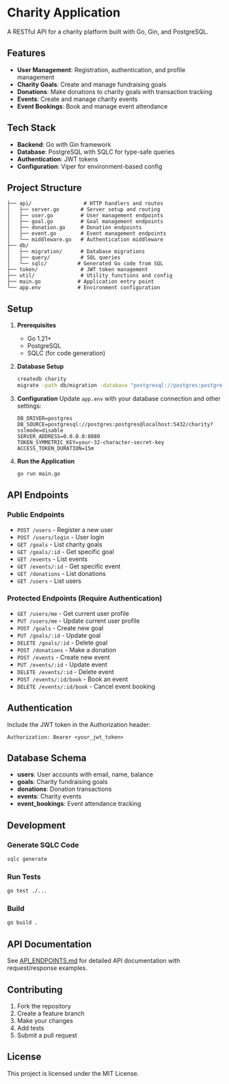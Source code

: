 # Charity Application

A RESTful API for a charity platform built with Go, Gin, and PostgreSQL.

## Features

- **User Management**: Registration, authentication, and profile management
- **Charity Goals**: Create and manage fundraising goals
- **Donations**: Make donations to charity goals with transaction tracking
- **Events**: Create and manage charity events
- **Event Bookings**: Book and manage event attendance

## Tech Stack

- **Backend**: Go with Gin framework
- **Database**: PostgreSQL with SQLC for type-safe queries
- **Authentication**: JWT tokens
- **Configuration**: Viper for environment-based config

## Project Structure

```
├── api/                 # HTTP handlers and routes
│   ├── server.go       # Server setup and routing
│   ├── user.go         # User management endpoints
│   ├── goal.go         # Goal management endpoints
│   ├── donation.go     # Donation endpoints
│   ├── event.go        # Event management endpoints
│   └── middleware.go   # Authentication middleware
├── db/
│   ├── migration/      # Database migrations
│   ├── query/          # SQL queries
│   └── sqlc/          # Generated Go code from SQL
├── token/              # JWT token management
├── util/               # Utility functions and config
├── main.go            # Application entry point
└── app.env            # Environment configuration
```

## Setup

1. **Prerequisites**
   - Go 1.21+
   - PostgreSQL
   - SQLC (for code generation)

2. **Database Setup**
   ```bash
   createdb charity
   migrate -path db/migration -database "postgresql://postgres:postgres@localhost:5432/charity?sslmode=disable" -verbose up
   ```

3. **Configuration**
   Update `app.env` with your database connection and other settings:
   ```env
   DB_DRIVER=postgres
   DB_SOURCE=postgresql://postgres:postgres@localhost:5432/charity?sslmode=disable
   SERVER_ADDRESS=0.0.0.0:8080
   TOKEN_SYMMETRIC_KEY=your-32-character-secret-key
   ACCESS_TOKEN_DURATION=15m
   ```

4. **Run the Application**
   ```bash
   go run main.go
   ```

## API Endpoints

### Public Endpoints
- `POST /users` - Register a new user
- `POST /users/login` - User login
- `GET /goals` - List charity goals
- `GET /goals/:id` - Get specific goal
- `GET /events` - List events
- `GET /events/:id` - Get specific event
- `GET /donations` - List donations
- `GET /users` - List users

### Protected Endpoints (Require Authentication)
- `GET /users/me` - Get current user profile
- `PUT /users/me` - Update current user profile
- `POST /goals` - Create new goal
- `PUT /goals/:id` - Update goal
- `DELETE /goals/:id` - Delete goal
- `POST /donations` - Make a donation
- `POST /events` - Create new event
- `PUT /events/:id` - Update event
- `DELETE /events/:id` - Delete event
- `POST /events/:id/book` - Book an event
- `DELETE /events/:id/book` - Cancel event booking

## Authentication

Include the JWT token in the Authorization header:
```
Authorization: Bearer <your_jwt_token>
```

## Database Schema

- **users**: User accounts with email, name, balance
- **goals**: Charity fundraising goals
- **donations**: Donation transactions
- **events**: Charity events
- **event_bookings**: Event attendance tracking

## Development

### Generate SQLC Code
```bash
sqlc generate
```

### Run Tests
```bash
go test ./...
```

### Build
```bash
go build .
```

## API Documentation

See [API_ENDPOINTS.md](API_ENDPOINTS.md) for detailed API documentation with request/response examples.

## Contributing

1. Fork the repository
2. Create a feature branch
3. Make your changes
4. Add tests
5. Submit a pull request

## License

This project is licensed under the MIT License.

